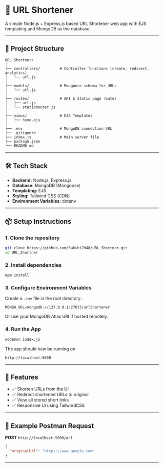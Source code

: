 # 🔗 URL Shortener

A simple Node.js + Express.js based URL Shortener web app with EJS templating and MongoDB as the database.

---


## 📁 Project Structure

```
URL Shortner/
│
├── controllers/         # Controller functions (create, redirect, analytics)
│   └── url.js
│
├── models/              # Mongoose schema for URLs
│   └── url.js
│
├── routes/              # API & Static page routes
│   ├── url.js
│   └── staticRouter.js
│
├── views/               # EJS Templates
│   └── home.ejs
│
├── .env                 # MongoDB connection URL
├── .gitignore
├── index.js             # Main server file
├── package.json
└── README.md
```

---

## 🛠️ Tech Stack

- **Backend:** Node.js, Express.js
- **Database:** MongoDB (Mongoose)
- **Templating:** EJS
- **Styling:** Tailwind CSS (CDN)
- **Environment Variables:** dotenv

---

## 📦 Setup Instructions

### 1. Clone the repository

```bash
git clone https://github.com/Sakshi2048/URL_Shortner.git
cd URL_Shortner
```

### 2. Install dependencies

```bash
npm install
```

### 3. Configure Environment Variables

Create a `.env` file in the root directory:

```env
MONGO_URL=mongodb://127.0.0.1:27017/urlShortener
```

Or use your MongoDB Atlas URI if hosted remotely.

### 4. Run the App

```bash
nodemon index.js
```

The app should now be running on:

```
http://localhost:5000
```

---

## 📌 Features

- ✅ Shorten URLs from the UI
- ✅ Redirect shortened URLs to original
- ✅ View all stored short links
- ✅ Responsive UI using TailwindCSS

---

## 📮 Example Postman Request

**POST** `http://localhost:5000/url`

```json
{
  "originalUrl": "https://www.google.com"
}
```

---

